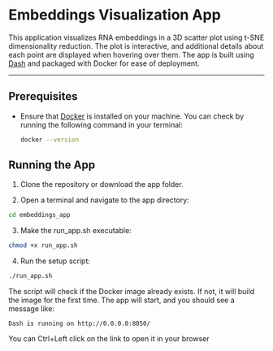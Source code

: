 # Embeddings Visualization App

This application visualizes RNA embeddings in a 3D scatter plot using t-SNE dimensionality reduction. The plot is interactive, and additional details about each point are displayed when hovering over them. The app is built using [Dash](https://plotly.com/dash/) and packaged with Docker for ease of deployment.

---

## Prerequisites

- Ensure that [Docker](https://www.docker.com/products/docker-desktop) is installed on your machine. You can check by running the following command in your terminal:
  
  ```bash
  docker --version
  ```
## Running the App

1. Clone the repository or download the app folder.

2. Open a terminal and navigate to the app directory:

  ```bash
  cd embeddings_app
  ```
  
 3. Make the run_app.sh executable:
  
  ```bash
  chmod +x run_app.sh
  ```
 
 4. Run the setup script: 
 
  ```bash
  ./run_app.sh
  ```
The script will check if the Docker image already exists. If not, it will build the image for the first time.
The app will start, and you should see a message like:

```
Dash is running on http://0.0.0.0:8050/
```

You can Ctrl+Left click on the link to open it in your browser
 

